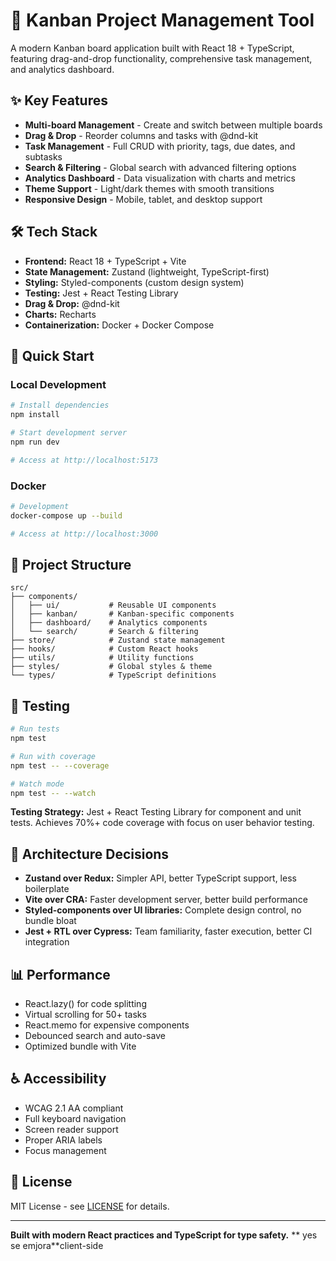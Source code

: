 # 🎯 Kanban Project Management Tool

A modern Kanban board application built with React 18 + TypeScript, featuring drag-and-drop functionality, comprehensive task management, and analytics dashboard.

## ✨ Key Features

- **Multi-board Management** - Create and switch between multiple boards
- **Drag & Drop** - Reorder columns and tasks with @dnd-kit
- **Task Management** - Full CRUD with priority, tags, due dates, and subtasks
- **Search & Filtering** - Global search with advanced filtering options
- **Analytics Dashboard** - Data visualization with charts and metrics
- **Theme Support** - Light/dark themes with smooth transitions
- **Responsive Design** - Mobile, tablet, and desktop support

## 🛠 Tech Stack

- **Frontend:** React 18 + TypeScript + Vite
- **State Management:** Zustand (lightweight, TypeScript-first)
- **Styling:** Styled-components (custom design system)
- **Testing:** Jest + React Testing Library
- **Drag & Drop:** @dnd-kit
- **Charts:** Recharts
- **Containerization:** Docker + Docker Compose

## 🚀 Quick Start

### Local Development
```bash
# Install dependencies
npm install

# Start development server
npm run dev

# Access at http://localhost:5173
```

### Docker
```bash
# Development
docker-compose up --build

# Access at http://localhost:3000
```

## 📁 Project Structure

```
src/
├── components/
│   ├── ui/           # Reusable UI components
│   ├── kanban/       # Kanban-specific components
│   ├── dashboard/    # Analytics components
│   └── search/       # Search & filtering
├── store/            # Zustand state management
├── hooks/            # Custom React hooks
├── utils/            # Utility functions
├── styles/           # Global styles & theme
└── types/            # TypeScript definitions
```

## 🧪 Testing

```bash
# Run tests
npm test

# Run with coverage
npm test -- --coverage

# Watch mode
npm test -- --watch
```

**Testing Strategy:** Jest + React Testing Library for component and unit tests. Achieves 70%+ code coverage with focus on user behavior testing.

## 🎨 Architecture Decisions

- **Zustand over Redux:** Simpler API, better TypeScript support, less boilerplate
- **Vite over CRA:** Faster development server, better build performance
- **Styled-components over UI libraries:** Complete design control, no bundle bloat
- **Jest + RTL over Cypress:** Team familiarity, faster execution, better CI integration

## 📊 Performance

- React.lazy() for code splitting
- Virtual scrolling for 50+ tasks
- React.memo for expensive components
- Debounced search and auto-save
- Optimized bundle with Vite

## ♿ Accessibility

- WCAG 2.1 AA compliant
- Full keyboard navigation
- Screen reader support
- Proper ARIA labels
- Focus management

## 📄 License

MIT License - see [LICENSE](LICENSE) for details.

---

**Built with modern React practices and TypeScript for type safety.**
** yes se emjora**client-side